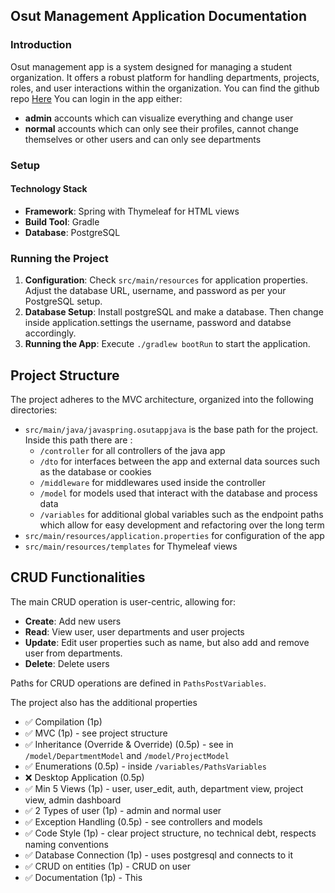 ## Osut Management Application Documentation

### Introduction

Osut management app is a system designed for managing a student organization. It offers a robust platform for handling
departments, projects, roles, and user interactions within the organization.
You can find the github repo [Here](https://github.com/erupturatis/Osut-management-system)
You can login in the app either:

* **admin** accounts which can visualize everything and change user
* **normal** accounts which can only see their profiles, cannot change themselves or other users and can only see
  departments

### Setup

#### Technology Stack

- **Framework**: Spring with Thymeleaf for HTML views
- **Build Tool**: Gradle
- **Database**: PostgreSQL

### Running the Project

1. **Configuration**: Check `src/main/resources` for application properties. Adjust the database URL, username, and
   password as per your PostgreSQL setup.
2. **Database Setup**:  Install postgreSQL and make a database. Then change inside application.settings the username,
   password and databse accordingly.
3. **Running the App**: Execute `./gradlew bootRun` to start the application.

## Project Structure

The project adheres to the MVC architecture, organized into the following directories:

- `src/main/java/javaspring.osutappjava` is the base path for the project. Inside this path there are :
    - `/controller` for all controllers of the java app
    - `/dto` for interfaces between the app and external data sources such as the database or cookies
    - `/middleware` for middlewares used inside the controller
    - `/model` for models used that interact with the database and process data
    - `/variables` for additional global variables such as the endpoint paths which allow for easy development and
      refactoring over the long term
- `src/main/resources/application.properties` for configuration of the app
- `src/main/resources/templates` for Thymeleaf views

## CRUD Functionalities

The main CRUD operation is user-centric, allowing for:

- **Create**: Add new users
- **Read**: View user, user departments and user projects
- **Update**: Edit user properties such as name, but also add and remove user from departments.
- **Delete**: Delete users

Paths for CRUD operations are defined in `PathsPostVariables`.

The project also has the additional properties

- ✅ Compilation (1p)
- ✅ MVC (1p) - see project structure
- ✅ Inheritance (Override & Override) (0.5p) - see in `/model/DepartmentModel` and `/model/ProjectModel`
- ✅ Enumerations (0.5p) - inside `/variables/PathsVariables`
- ❌ Desktop Application (0.5p)
- ✅ Min 5 Views (1p) - user, user_edit, auth, department view, project view, admin dashboard
- ✅ 2 Types of user (1p) - admin and normal user
- ✅ Exception Handling (0.5p) - see controllers and models
- ✅ Code Style (1p) - clear project structure, no technical debt, respects naming conventions
- ✅ Database Connection (1p) - uses postgresql and connects to it
- ✅ CRUD on entities (1p) - CRUD on user
- ✅ Documentation (1p) - This
